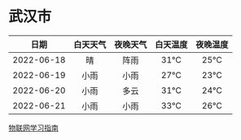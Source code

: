 # 武汉市
|日期|白天天气|夜晚天气|白天温度|夜晚温度|
|:--:|:--:|:--:|:--:|:--:|
|2022-06-18|晴|阵雨|31℃|25℃|
|2022-06-19|小雨|小雨|27℃|23℃|
|2022-06-20|小雨|多云|31℃|24℃|
|2022-06-21|小雨|小雨|33℃|26℃|
 
[物联网学习指南](http://doc.lziqi.top/IoT)
